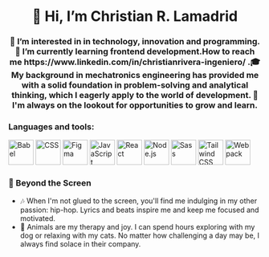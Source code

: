 <div id="header" align="center">
     <h1 align="center">👋 Hi, I’m Christian R. Lamadrid</h1>
     <h3>👀 I’m interested in in technology, innovation and programming.🌱 I’m currently learning frontend development.How to reach me https://www.linkedin.com/in/christianrivera-ingeniero/ .🎓 My background in mechatronics engineering has provided me with a solid foundation in problem-solving and analytical thinking, which I eagerly apply to the world of development. 🌟 I'm always on the lookout for opportunities to grow and learn. </h3>
</div>

### Languages and tools:
[<img src="https://upload.wikimedia.org/wikipedia/commons/thumb/0/02/Babel_Logo.svg/1200px-Babel_Logo.svg.png" alt="Babel" width="50"/>](https://babeljs.io/)
[<img src="[https://cdn4.iconfinder.com/data/icons/social-media-logos-6/512/48-css3-512.png](https://raw.githubusercontent.com/devicons/devicon/master/icons/css3/css3-original-wordmark.svg)" alt="CSS" width="50"/>](https://developer.mozilla.org/en-US/docs/Web/CSS)
[<img src="https://cdn.iconscout.com/icon/free/png-512/figma-682083.png" alt="Figma" width="50"/>](https://www.figma.com/)
[<img src="https://cdn.iconscout.com/icon/free/png-512/javascript-2752148-2284965.png" alt="JavaScript" width="50"/>](https://developer.mozilla.org/en-US/docs/Web/JavaScript)
[<img src="https://cdn.worldvectorlogo.com/logos/react-2.svg" alt="React" width="50"/>](https://reactjs.org/)
[<img src="https://cdn.iconscout.com/icon/free/png-512/nodejs-1-1174935.png" alt="Node.js" width="50"/>](https://nodejs.org/)
[<img src="https://cdn.iconscout.com/icon/free/png-512/sass-226054.png" alt="Sass" width="50"/>](https://sass-lang.com/)
[<img src="https://cdn.iconscout.com/icon/free/png-512/tailwindcss-1-1175036.png" alt="Tailwind CSS" width="50"/>](https://tailwindcss.com/)
[<img src="https://cdn.iconscout.com/icon/free/png-512/webpack-1-1174980.png" alt="Webpack" width="50"/>](https://webpack.js.org/)


  
### 🎵 Beyond the Screen

- 🎶 When I'm not glued to the screen, you'll find me indulging in my other passion: hip-hop. Lyrics and beats inspire me and keep me focused and motivated.
- 🐶 Animals are my therapy and joy. I can spend hours exploring with my dog or relaxing with my cats. No matter how challenging a day may be, I always find solace in their company.
  
<!---
christianrivera98/christianrivera98 is a ✨ special ✨ repository because its `README.md` (this file) appears on your GitHub profile.
You can click the Preview link to take a look at your changes.
--->
